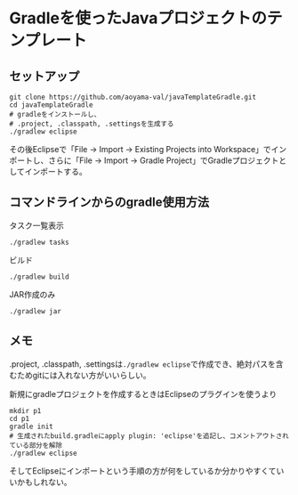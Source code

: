 # Gradleを使ったJavaプロジェクトのテンプレート

## セットアップ

```
git clone https://github.com/aoyama-val/javaTemplateGradle.git
cd javaTemplateGradle
# gradleをインストールし、
# .project, .classpath, .settingsを生成する
./gradlew eclipse
```

その後Eclipseで「File -> Import -> Existing Projects into Workspace」でインポートし、さらに「File -> Import -> Gradle Project」でGradleプロジェクトとしてインポートする。


## コマンドラインからのgradle使用方法

タスク一覧表示

```
./gradlew tasks
```

ビルド

```
./gradlew build
```

JAR作成のみ

```
./gradlew jar
```


## メモ

.project, .classpath, .settingsは`./gradlew eclipse`で作成でき、絶対パスを含むためgitには入れない方がいいらしい。

新規にgradleプロジェクトを作成するときはEclipseのプラグインを使うより

```
mkdir p1
cd p1
gradle init
# 生成されたbuild.gradleにapply plugin: 'eclipse'を追記し、コメントアウトされている部分を解除
./gradlew eclipse
```

そしてEclipseにインポートという手順の方が何をしているか分かりやすくていいかもしれない。
